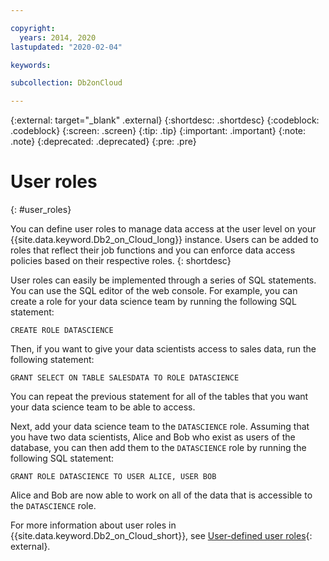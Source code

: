 ```yaml
---

copyright:
  years: 2014, 2020
lastupdated: "2020-02-04"

keywords:

subcollection: Db2onCloud

---
```


<!-- Attribute definitions --> 
{:external: target="_blank" .external}
{:shortdesc: .shortdesc}
{:codeblock: .codeblock}
{:screen: .screen}
{:tip: .tip}
{:important: .important}
{:note: .note}
{:deprecated: .deprecated}
{:pre: .pre}

# User roles
{: #user_roles}

You can define user roles to manage data access at the user level on your {{site.data.keyword.Db2_on_Cloud_long}} instance. Users can be added to roles that reflect their job functions and you can enforce data access policies based on their respective roles.
{: shortdesc}

User roles can easily be implemented through a series of SQL statements. You can use the SQL editor of the web console. For example, you can create a role for your data science team by running the following SQL statement:

`CREATE ROLE DATASCIENCE`

Then, if you want to give your data scientists access to sales data, run the following statement:

`GRANT SELECT ON TABLE SALESDATA TO ROLE DATASCIENCE`

You can repeat the previous statement for all of the tables that you want your data science team to be able to access.

Next, add your data science team to the `DATASCIENCE` role. Assuming that you have two data scientists, Alice and Bob who exist as users of the database, you can then add them to the `DATASCIENCE` role by running the following SQL statement:

`GRANT ROLE DATASCIENCE TO USER ALICE, USER BOB`

Alice and Bob are now able to work on all of the data that is accessible to the `DATASCIENCE` role.

For more information about user roles in {{site.data.keyword.Db2_on_Cloud_short}}, see [User-defined user roles](https://www.ibm.com/support/knowledgecenter/SSFMBX/com.ibm.swg.im.dashdb.security.doc/doc/udef_user_roles.html){: external}.

<!--
For a tutorial about how to implement user roles and Row and Column Access Control (RCAC) for your {{site.data.keyword.Db2_on_Cloud_short}} instance, see [RCAC](https://www.ibm.com/cloud/garage/dte/tutorial/row-and-column-access-control-rcac-ibm-db2-warehouse-cloud){: external}.
-->

